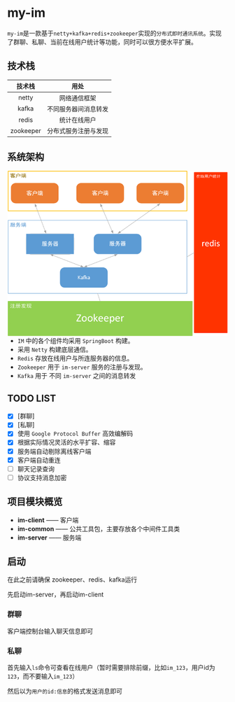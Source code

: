 # my-im

`my-im`是一款基于`netty+kafka+redis+zookeeper`实现的`分布式即时通讯系统`。实现了群聊、私聊、当前在线用户统计等功能，同时可以很方便水平扩展。

## 技术栈

|  技术栈   |         用处         |
| :-------: | :------------------: |
|   netty   |     网络通信框架     |
|   kafka   | 不同服务器间消息转发 |
|   redis   |     统计在线用户     |
| zookeeper | 分布式服务注册与发现 |

## 系统架构
<img src='./image-20210506163543932.png' style='float:left; '/>

- `IM` 中的各个组件均采用 `SpringBoot` 构建。
-  采用 `Netty` 构建底层通信。
-  `Redis` 存放在线用户与所连服务器的信息。
-  `Zookeeper` 用于 `im-server` 服务的注册与发现。
-  `Kafka` 用于 不同 `im-server` 之间的消息转发

## TODO LIST

* [x] [群聊]
* [x] [私聊]
* [x] 使用 `Google Protocol Buffer` 高效编解码
* [x] 根据实际情况灵活的水平扩容、缩容
* [x] 服务端自动剔除离线客户端
* [x] 客户端自动重连
* [ ] 聊天记录查询
* [ ] 协议支持消息加密

## 项目模块概览

- **im-client**	——	客户端
- **im-common**	——	公共工具包，主要存放各个中间件工具类
- **im-server**	——	服务端

## 启动

在此之前请确保 zookeeper、redis、kafka运行

先启动im-server，再启动im-client

### 群聊

客户端控制台输入聊天信息即可

### 私聊

首先输入`ls`命令可查看在线用户（暂时需要排除前缀，比如`im_123`，用户id为`123`，而不要输入`im_123`）

然后以为`用户的id:信息`的格式发送消息即可